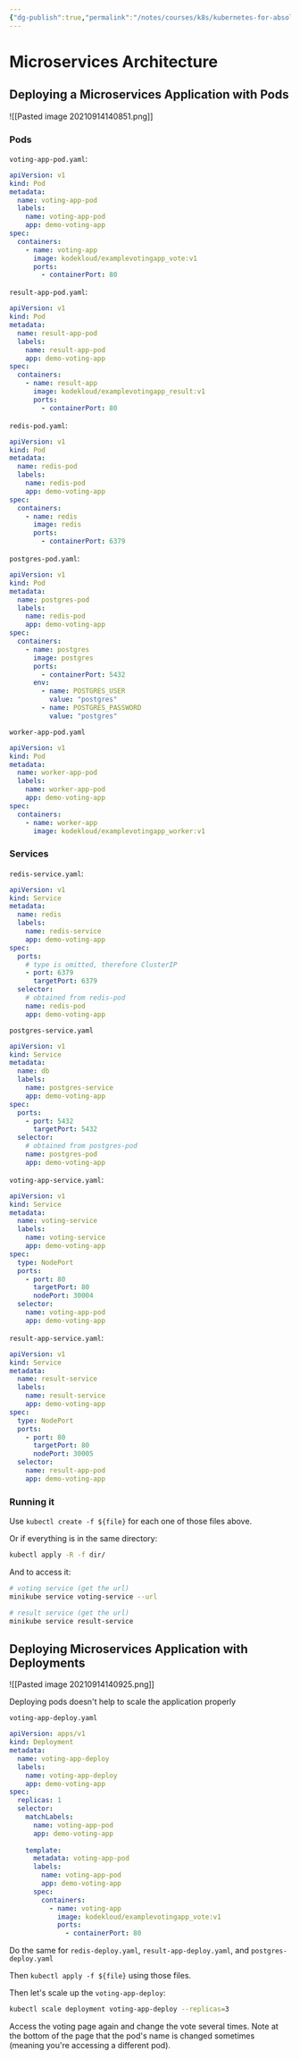 ```yaml
---
{"dg-publish":true,"permalink":"/notes/courses/k8s/kubernetes-for-absolute-beginners/08-microservices-architecture/"}
---
```

# Microservices Architecture


## Deploying a Microservices Application with Pods

![[Pasted image 20210914140851.png]]

### Pods

`voting-app-pod.yaml`:
```yaml
apiVersion: v1
kind: Pod
metadata:
  name: voting-app-pod
  labels:
    name: voting-app-pod
    app: demo-voting-app
spec:
  containers:
    - name: voting-app
      image: kodekloud/examplevotingapp_vote:v1
      ports:
        - containerPort: 80
```

`result-app-pod.yaml`:
```yaml
apiVersion: v1
kind: Pod
metadata:
  name: result-app-pod
  labels:
    name: result-app-pod
    app: demo-voting-app
spec:
  containers:
    - name: result-app
      image: kodekloud/examplevotingapp_result:v1
      ports:
        - containerPort: 80
```

`redis-pod.yaml`:
```yaml
apiVersion: v1
kind: Pod
metadata:
  name: redis-pod
  labels:
    name: redis-pod
    app: demo-voting-app
spec:
  containers:
    - name: redis
      image: redis
      ports:
        - containerPort: 6379
```

`postgres-pod.yaml`:
```yaml
apiVersion: v1
kind: Pod
metadata:
  name: postgres-pod
  labels:
    name: redis-pod
    app: demo-voting-app
spec:
  containers:
    - name: postgres
      image: postgres
      ports:
        - containerPort: 5432
      env:
        - name: POSTGRES_USER
          value: "postgres"
        - name: POSTGRES_PASSWORD
          value: "postgres"
```

`worker-app-pod.yaml`
```yaml
apiVersion: v1
kind: Pod
metadata:
  name: worker-app-pod
  labels:
    name: worker-app-pod
    app: demo-voting-app
spec:
  containers:
    - name: worker-app
      image: kodekloud/examplevotingapp_worker:v1
```


### Services

`redis-service.yaml`:
```yaml
apiVersion: v1
kind: Service
metadata:
  name: redis
  labels:
    name: redis-service
    app: demo-voting-app
spec:
  ports:
    # type is omitted, therefore ClusterIP
    - port: 6379
      targetPort: 6379
  selector:
    # obtained from redis-pod
    name: redis-pod
    app: demo-voting-app
```

`postgres-service.yaml`
```yaml
apiVersion: v1
kind: Service
metadata:
  name: db
  labels:
    name: postgres-service
    app: demo-voting-app
spec:
  ports:
    - port: 5432
      targetPort: 5432
  selector:
    # obtained from postgres-pod
    name: postgres-pod
    app: demo-voting-app
```

`voting-app-service.yaml`:
```yaml
apiVersion: v1
kind: Service
metadata:
  name: voting-service
  labels:
    name: voting-service
    app: demo-voting-app
spec:
  type: NodePort
  ports:
    - port: 80
      targetPort: 80
      nodePort: 30004
  selector:
    name: voting-app-pod
    app: demo-voting-app
```

`result-app-service.yaml`:
```yaml
apiVersion: v1
kind: Service
metadata:
  name: result-service
  labels:
    name: result-service
    app: demo-voting-app
spec:
  type: NodePort
  ports:
    - port: 80
      targetPort: 80
      nodePort: 30005
  selector:
    name: result-app-pod
    app: demo-voting-app
```


### Running it

Use `kubectl create -f ${file}` for each one of those files above.

Or if everything is in the same directory:
```sh
kubectl apply -R -f dir/
```

And to access it:
```sh
# voting service (get the url)
minikube service voting-service --url

# result service (get the url)
minikube service result-service
```

## Deploying Microservices Application with Deployments

![[Pasted image 20210914140925.png]]

Deploying pods doesn't help to scale the application properly

`voting-app-deploy.yaml`
```yaml
apiVersion: apps/v1
kind: Deployment
metadata:
  name: voting-app-deploy
  labels:
    name: voting-app-deploy
    app: demo-voting-app
spec:
  replicas: 1
  selector:
    matchLabels:
      name: voting-app-pod
      app: demo-voting-app
      
    template:
      metadata: voting-app-pod
      labels:
        name: voting-app-pod
        app: demo-voting-app
      spec:
        containers:
          - name: voting-app
            image: kodekloud/examplevotingapp_vote:v1
            ports:
              - containerPort: 80
```

Do the same for `redis-deploy.yaml`, `result-app-deploy.yaml`, and `postgres-deploy.yaml`

Then `kubectl apply -f ${file}` using those files.

Then let's scale up the `voting-app-deploy`:
```sh
kubectl scale deployment voting-app-deploy --replicas=3
```

Access the voting page again and change the vote several times. Note at the bottom of the page that the pod's name is changed sometimes (meaning you're accessing a different pod).


